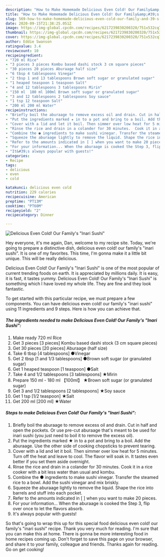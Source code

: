 ```yaml
---
description: "How to Make Homemade Delicious Even Cold! Our Family&amp;#39;s &amp;#34;Inari Sushi&amp;#34;"
title: "How to Make Homemade Delicious Even Cold! Our Family&amp;#39;s &amp;#34;Inari Sushi&amp;#34;"
slug: 569-how-to-make-homemade-delicious-even-cold-our-family-and-39-s-and-34-inari-sushi-and-34
date: 2020-09-15T21:38:25.051Z
image: https://img-global.cpcdn.com/recipes/6217239830200320/751x532cq70/delicious-even-cold-our-familys-inari-sushi-recipe-main-photo.jpg
thumbnail: https://img-global.cpcdn.com/recipes/6217239830200320/751x532cq70/delicious-even-cold-our-familys-inari-sushi-recipe-main-photo.jpg
cover: https://img-global.cpcdn.com/recipes/6217239830200320/751x532cq70/delicious-even-cold-our-familys-inari-sushi-recipe-main-photo.jpg
author: Eddie Swanson
ratingvalue: 3.4
reviewcount: 10
recipeingredient:
- "720 ml Rice"
- "3 pieces 3 pieces Kombu based dashi stock 3 cm square pieces"
- "30 pieces 20 pieces Aburaage half size"
- "6 tbsp 4 tablespoons Vinegar"
- "2 tbsp 1 and 13 tablespoons Brown soft sugar or granulated sugar"
- "1 heaped teaspoon 1 teaspoon Salt"
- "4 and 12 tablespoons 3 tablespoons Mirin"
- "150 ml  180 ml 100ml Brown soft sugar or granulated sugar"
- "3 and 12 tablespoons 2 tablespoons Soy sauce"
- "1 tsp 12 teaspoon Salt"
- "200 ml 200 ml Water"
recipeinstructions:
- "Briefly boil the aburaage to remove excess oil and drain. Cut in half and open the pockets. Or use pre-cut aburaage that&#39;s meant to be used for inari sushi (you just need to boil it to remove the excess oil)."
- "Put the ingredients marked ★ in to a pot and bring to a boil. Add the aburaage. Use the other side of cooking chopsticks to prevent tearing."
- "Cover with a lid and let it boil. Then simmer over low heat for 5 minutes. Turn off the heat and leave to cool. The flavor will soak in. It tastes even better if you set them aside overnight."
- "Rinse the rice and drain in a colander for 30 minutes.  Cook it in a rice cooker with a bit less water than usual and kombu."
- "Combine the ● ingredients to make sushi vinegar. Transfer the steamed rice to a bowl. Add the sushi vinegar and mix briskly."
- "Squeeze the aburaage lightly to remove the liquid. Shape the rice into barrels and stuff into each pocket."
- "Refer to the amounts indicated in [ ] when you want to make 20 pieces."
- "For your information... When the aburaage is cooked the Step 3, flip over once to let the flavors absorb."
- "It&#39;s always popular with guests!"
categories:
- Recipe
tags:
- delicious
- even
- cold

katakunci: delicious even cold 
nutrition: 229 calories
recipecuisine: American
preptime: "PT13M"
cooktime: "PT60M"
recipeyield: "2"
recipecategory: Dinner

---
```



![Delicious Even Cold! Our Family&#39;s &#34;Inari Sushi&#34;](https://img-global.cpcdn.com/recipes/6217239830200320/751x532cq70/delicious-even-cold-our-familys-inari-sushi-recipe-main-photo.jpg)

Hey everyone, it's me again, Dan, welcome to my recipe site. Today, we're going to prepare a distinctive dish, delicious even cold! our family&#39;s &#34;inari sushi&#34;. It is one of my favorites. This time, I'm gonna make it a little bit unique. This will be really delicious.



Delicious Even Cold! Our Family&#39;s &#34;Inari Sushi&#34; is one of the most popular of current trending foods on earth. It is appreciated by millions daily. It is easy, it is fast, it tastes yummy. Delicious Even Cold! Our Family&#39;s &#34;Inari Sushi&#34; is something which I have loved my whole life. They are fine and they look fantastic.


To get started with this particular recipe, we must prepare a few components. You can have delicious even cold! our family&#39;s &#34;inari sushi&#34; using 11 ingredients and 9 steps. Here is how you can achieve that.

<!--inarticleads1-->

##### The ingredients needed to make Delicious Even Cold! Our Family&#39;s &#34;Inari Sushi&#34;:

1. Make ready 720 ml Rice
1. Get 3 pieces [3 pieces] Kombu based dashi stock (3 cm square pieces)
1. Get 30 pieces [20 pieces] Aburaage (half size)
1. Take 6 tbsp [4 tablespoons] ●Vinegar
1. Get 2 tbsp [1 and 1/3 tablespoons] ●Brown soft sugar (or granulated sugar)
1. Get 1 heaped teaspoon [1 teaspoon] ●Salt
1. Take 4 and 1/2 tablespoons [3 tablespoons] ★Mirin
1. Prepare 150 ml - 180 ml 【100ml】 ★Brown soft sugar (or granulated sugar)
1. Get 3 and 1/2 tablespoons [2 tablespoons] ★Soy sauce
1. Get 1 tsp [1/2 teaspoon] ★Salt
1. Get 200 ml [200 ml] ★Water




<!--inarticleads2-->

##### Steps to make Delicious Even Cold! Our Family&#39;s &#34;Inari Sushi&#34;:

1. Briefly boil the aburaage to remove excess oil and drain. Cut in half and open the pockets. Or use pre-cut aburaage that&#39;s meant to be used for inari sushi (you just need to boil it to remove the excess oil).
1. Put the ingredients marked ★ in to a pot and bring to a boil. Add the aburaage. Use the other side of cooking chopsticks to prevent tearing.
1. Cover with a lid and let it boil. Then simmer over low heat for 5 minutes. Turn off the heat and leave to cool. The flavor will soak in. It tastes even better if you set them aside overnight.
1. Rinse the rice and drain in a colander for 30 minutes.  Cook it in a rice cooker with a bit less water than usual and kombu.
1. Combine the ● ingredients to make sushi vinegar. Transfer the steamed rice to a bowl. Add the sushi vinegar and mix briskly.
1. Squeeze the aburaage lightly to remove the liquid. Shape the rice into barrels and stuff into each pocket.
1. Refer to the amounts indicated in [ ] when you want to make 20 pieces.
1. For your information... When the aburaage is cooked the Step 3, flip over once to let the flavors absorb.
1. It&#39;s always popular with guests!




So that's going to wrap this up for this special food delicious even cold! our family&#39;s &#34;inari sushi&#34; recipe. Thank you very much for reading. I'm sure that you can make this at home. There is gonna be more interesting food in home recipes coming up. Don't forget to save this page on your browser, and share it to your family, colleague and friends. Thanks again for reading. Go on get cooking!

